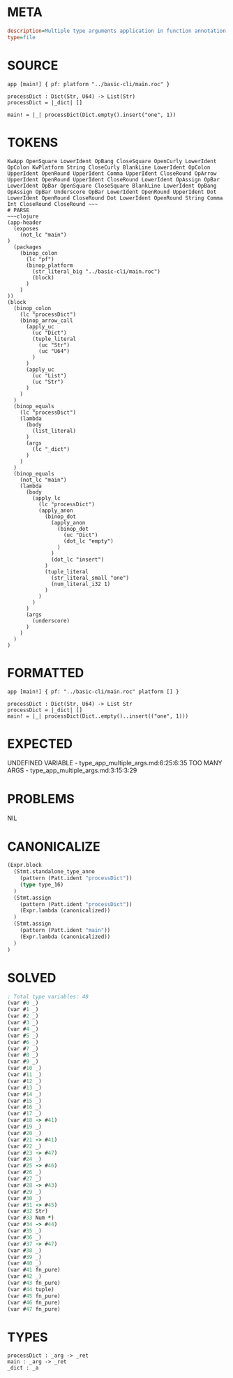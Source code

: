 # META
~~~ini
description=Multiple type arguments application in function annotation
type=file
~~~
# SOURCE
~~~roc
app [main!] { pf: platform "../basic-cli/main.roc" }

processDict : Dict(Str, U64) -> List(Str)
processDict = |_dict| []

main! = |_| processDict(Dict.empty().insert("one", 1))
~~~
# TOKENS
~~~text
KwApp OpenSquare LowerIdent OpBang CloseSquare OpenCurly LowerIdent OpColon KwPlatform String CloseCurly BlankLine LowerIdent OpColon UpperIdent OpenRound UpperIdent Comma UpperIdent CloseRound OpArrow UpperIdent OpenRound UpperIdent CloseRound LowerIdent OpAssign OpBar LowerIdent OpBar OpenSquare CloseSquare BlankLine LowerIdent OpBang OpAssign OpBar Underscore OpBar LowerIdent OpenRound UpperIdent Dot LowerIdent OpenRound CloseRound Dot LowerIdent OpenRound String Comma Int CloseRound CloseRound ~~~
# PARSE
~~~clojure
(app-header
  (exposes
    (not_lc "main")
)
  (packages
    (binop_colon
      (lc "pf")
      (binop_platform
        (str_literal_big "../basic-cli/main.roc")
        (block)
      )
    )
))
(block
  (binop_colon
    (lc "processDict")
    (binop_arrow_call
      (apply_uc
        (uc "Dict")
        (tuple_literal
          (uc "Str")
          (uc "U64")
        )
      )
      (apply_uc
        (uc "List")
        (uc "Str")
      )
    )
  )
  (binop_equals
    (lc "processDict")
    (lambda
      (body
        (list_literal)
      )
      (args
        (lc "_dict")
      )
    )
  )
  (binop_equals
    (not_lc "main")
    (lambda
      (body
        (apply_lc
          (lc "processDict")
          (apply_anon
            (binop_dot
              (apply_anon
                (binop_dot
                  (uc "Dict")
                  (dot_lc "empty")
                )
              )
              (dot_lc "insert")
            )
            (tuple_literal
              (str_literal_small "one")
              (num_literal_i32 1)
            )
          )
        )
      )
      (args
        (underscore)
      )
    )
  )
)
~~~
# FORMATTED
~~~roc
app [main!] { pf: "../basic-cli/main.roc" platform [] }

processDict : Dict(Str, U64) -> List Str
processDict = |_dict| []
main! = |_| processDict(Dict..empty()..insert(("one", 1)))
~~~
# EXPECTED
UNDEFINED VARIABLE - type_app_multiple_args.md:6:25:6:35
TOO MANY ARGS - type_app_multiple_args.md:3:15:3:29
# PROBLEMS
NIL
# CANONICALIZE
~~~clojure
(Expr.block
  (Stmt.standalone_type_anno
    (pattern (Patt.ident "processDict"))
    (type type_16)
  )
  (Stmt.assign
    (pattern (Patt.ident "processDict"))
    (Expr.lambda (canonicalized))
  )
  (Stmt.assign
    (pattern (Patt.ident "main"))
    (Expr.lambda (canonicalized))
  )
)
~~~
# SOLVED
~~~clojure
; Total type variables: 48
(var #0 _)
(var #1 _)
(var #2 _)
(var #3 _)
(var #4 _)
(var #5 _)
(var #6 _)
(var #7 _)
(var #8 _)
(var #9 _)
(var #10 _)
(var #11 _)
(var #12 _)
(var #13 _)
(var #14 _)
(var #15 _)
(var #16 _)
(var #17 _)
(var #18 -> #41)
(var #19 _)
(var #20 _)
(var #21 -> #41)
(var #22 _)
(var #23 -> #47)
(var #24 _)
(var #25 -> #46)
(var #26 _)
(var #27 _)
(var #28 -> #43)
(var #29 _)
(var #30 _)
(var #31 -> #45)
(var #32 Str)
(var #33 Num *)
(var #34 -> #44)
(var #35 _)
(var #36 _)
(var #37 -> #47)
(var #38 _)
(var #39 _)
(var #40 _)
(var #41 fn_pure)
(var #42 _)
(var #43 fn_pure)
(var #44 tuple)
(var #45 fn_pure)
(var #46 fn_pure)
(var #47 fn_pure)
~~~
# TYPES
~~~roc
processDict : _arg -> _ret
main : _arg -> _ret
_dict : _a
~~~
